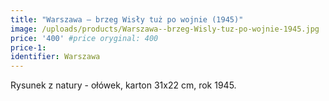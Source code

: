 ```yaml
---
title: "Warszawa – brzeg Wisły tuż po wojnie (1945)"
image: /uploads/products/Warszawa--brzeg-Wisly-tuz-po-wojnie-1945.jpg
price: '400' #price oryginal: 400
price-1:
identifier: Warszawa
---
```


Rysunek z natury - ołówek, karton 31x22 cm, rok 1945.